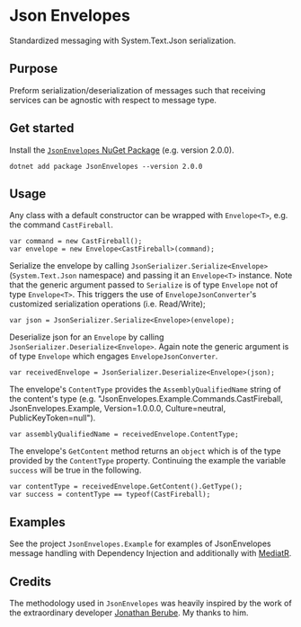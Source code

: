 # Json Envelopes
Standardized messaging with System.Text.Json serialization.

## Purpose
Preform serialization/deserialization of messages such that receiving services can be agnostic with respect to message type.

## Get started
Install the [`JsonEnvelopes` NuGet Package](https://www.nuget.org/packages/JsonEnvelopes/) (e.g. version 2.0.0).

    dotnet add package JsonEnvelopes --version 2.0.0

## Usage
Any class with a default constructor can be wrapped with `Envelope<T>`, e.g. the command `CastFireball`.

    var command = new CastFireball();
    var envelope = new Envelope<CastFireball>(command);

Serialize the envelope by calling `JsonSerializer.Serialize<Envelope>` (`System.Text.Json` namespace) and passing it an `Envelope<T>` instance. Note that the generic argument passed to `Serialize` is of type `Envelope` not of type `Envelope<T>`. This triggers the use of `EnvelopeJsonConverter`'s customized serialization operations (i.e. Read/Write);

    var json = JsonSerializer.Serialize<Envelope>(envelope);

Deserialize json for an `Envelope` by calling `JsonSerializer.Deserialize<Envelope>`. Again note the generic argument is of type `Envelope` which engages `EnvelopeJsonConverter`.

    var receivedEnvelope = JsonSerializer.Deserialize<Envelope>(json);

The envelope's `ContentType` provides the `AssemblyQualifiedName` string of the content's type (e.g. "JsonEnvelopes.Example.Commands.CastFireball, JsonEnvelopes.Example, Version=1.0.0.0, Culture=neutral, PublicKeyToken=null").

    var assemblyQualifiedName = receivedEnvelope.ContentType;

The envelope's `GetContent` method returns an `object` which is of the type provided by the `ContentType` property. Continuing the example the variable `success` will be true in the following.

    var contentType = receivedEnvelope.GetContent().GetType();
    var success = contentType == typeof(CastFireball);

## Examples
See the project `JsonEnvelopes.Example` for examples of JsonEnvelopes message handling with Dependency Injection and additionally with [MediatR](https://github.com/jbogard/MediatR).

## Credits
The methodology used in `JsonEnvelopes` was heavily inspired by the work of the extraordinary developer [Jonathan Berube](https://github.com/joncloud). My thanks to him.
